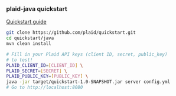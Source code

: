 ### plaid-java quickstart

[Quickstart guide](https://plaid.com/docs/quickstart)

``` bash
git clone https://github.com/plaid/quickstart.git
cd quickstart/java
mvn clean install

# Fill in your Plaid API keys (client ID, secret, public_key)
# to test!
PLAID_CLIENT_ID=[CLIENT_ID] \
PLAID_SECRET=[SECRET] \
PLAID_PUBLIC_KEY=[PUBLIC_KEY] \
java -jar target/quickstart-1.0-SNAPSHOT.jar server config.yml
# Go to http://localhost:8080
```
